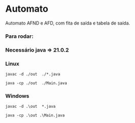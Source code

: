 # Automato

Automato AFND e AFD, com fita de saída e tabela de saída.

### Para rodar:
### Necessário java => 21.0.2
### Linux
```
javac -d ./out  ./*.java 
```
```
java -cp ./out  ./Main.java 
```
### Windows

```
javac -d .\out  *.java 
```
```
java -cp .\out .\Main.java 
```
